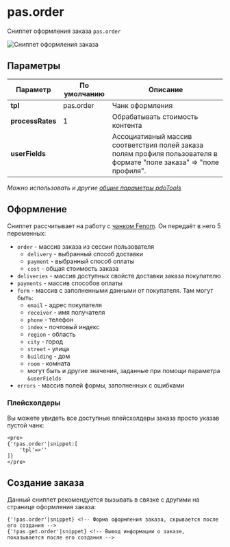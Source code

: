 # pas.order

Сниппет оформления заказа `pas.order`

![Сниппет оформления заказа](https://file.modx.pro/files/6/e/3/6e3061d943b2f54fd99f5ee3d8e9e56b.png)

## Параметры

| Параметр         | По умолчанию | Описание                                                                                                             |
| ---------------- | ------------ | -------------------------------------------------------------------------------------------------------------------- |
| **tpl**          | pas.order    | Чанк оформления                                                                                                      |
| **processRates** | 1            | Обрабатывать стоимость контента                                                                                      |
| **userFields**   |              | Ассоциативный массив соответствия полей заказа полям профиля пользователя в формате "поле заказа" => "поле профиля". |

*Можно использовать и другие [общие параметры pdoTools][0104]*

## Оформление

Сниппет рассчитывает на работу с [чанком Fenom][010103]. Он передаёт в него 5 переменных:

- `order` - массив заказа из сессии пользователя
  - `delivery` - выбранный способ доставки
  - `payment` - выбранный способ оплаты
  - `cost` - общая стоимость заказа
- `deliveries` - массив доступных свойств доставки заказа покупателю
- `payments` - массив способов оплаты
- `form` - массив с заполненными данными от покупателя. Там могут быть:
  - `email` - адрес покупателя
  - `receiver` - имя получателя
  - `phone` - телефон
  - `index` - почтовый индекс
  - `region` - область
  - `city` - город
  - `street` - улица
  - `building` - дом
  - `room` - комната
  - могут быть и другие значения, заданные при помощи параметра `&userFields`
- `errors` - массив полей формы, заполненных с ошибками

### Плейсхолдеры

Вы можете увидеть все доступные плейсхолдеры заказа просто указав пустой чанк:

```fenom
<pre>
{'!pas.order'|snippet:[
    'tpl'=>''
]}
</pre>
```

## Создание заказа

Данный сниппет рекомендуется вызывать в связке с другими на странице оформления заказа:

```fenom
{'!pas.order'|snippet} <!-- Форма оформления заказа, скрывается после его создания -->
{'!pas.get.order'|snippet} <!-- Вывод информации о заказе, показывается после его создания -->
```

[0104]: /components/01_pdoTools/04_Общие_параметры.md
[010103]: /components/01_pdoTools/03_Парсер.md
